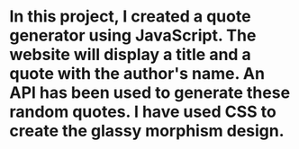 # In this project, I created a quote generator using JavaScript. The website will display a title and a quote with the author's name. An API has been used to generate these random quotes. I have used CSS to create the glassy morphism design. 
